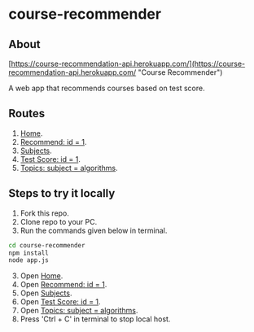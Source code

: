 # course-recommender
## About
[https://course-recommendation-api.herokuapp.com/](https://course-recommendation-api.herokuapp.com/ "Course Recommender")

A web app that recommends courses based on test score.

## Routes
1. [Home](https://course-recommendation-api.herokuapp.com/ "Home").
2. [Recommend: id = 1](https://course-recommendation-api.herokuapp.com/recommend/1 "Recommend: id = 1").
3. [Subjects](https://course-recommendation-api.herokuapp.com/subjects "Subjects").
4. [Test Score: id = 1](https://course-recommendation-api.herokuapp.com/test_score/1 "Test Score: id = 1").
5. [Topics: subject = algorithms](https://course-recommendation-api.herokuapp.com/topics/algorithms "Topics: subject = algorithms").

## Steps to try it locally
1. Fork this repo.
2. Clone repo to your PC.
2. Run the commands given below in terminal.
```bash
cd course-recommender
npm install
node app.js
```
3. Open [Home](http://localhost:3000/ "Home").
4. Open [Recommend: id = 1](http://localhost:3000/recommend/1 "Recommend: id = 1").
5. Open [Subjects](http://localhost:3000/subjects "Subjects").
6. Open [Test Score: id = 1](http://localhost:3000/test_score/1 "Test Score: id = 1").
7. Open [Topics: subject = algorithms](http://localhost:3000/topics/algorithms "Topics: subject = algorithms").
8. Press 'Ctrl + C' in terminal to stop local host.